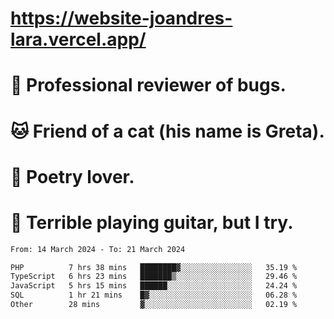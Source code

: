 # https://website-joandres-lara.vercel.app/
# 🐛 Professional reviewer of bugs.
# 🐱 Friend of a cat (his name is Greta).
# 📜 Poetry lover.
# 🎸 Terrible playing guitar, but I try.

<!--START_SECTION:waka-->

```txt
From: 14 March 2024 - To: 21 March 2024

PHP          7 hrs 38 mins   ████████▓░░░░░░░░░░░░░░░░   35.19 %
TypeScript   6 hrs 23 mins   ███████▒░░░░░░░░░░░░░░░░░   29.46 %
JavaScript   5 hrs 15 mins   ██████░░░░░░░░░░░░░░░░░░░   24.24 %
SQL          1 hr 21 mins    █▓░░░░░░░░░░░░░░░░░░░░░░░   06.28 %
Other        28 mins         ▓░░░░░░░░░░░░░░░░░░░░░░░░   02.19 %
```

<!--END_SECTION:waka-->
